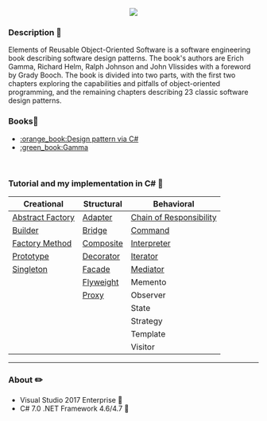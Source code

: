 <p align="center"><img src="http://www.csharptutor.com/Uploads/Originals/design-patterns-in-programming/DisplayImages/3.jpg"></p>


### Description :pushpin:

Elements of Reusable Object-Oriented Software is a software engineering book describing software design patterns. The book's authors are Erich Gamma, Richard Helm, Ralph Johnson and John Vlissides with a foreword by Grady Booch. The book is divided into two parts, with the first two chapters exploring the capabilities and pitfalls of object-oriented programming, and the remaining chapters describing 23 classic software design patterns.

### Books:file_folder:
<ul>
<li><a href="https://drive.google.com/open?id=0By1MH5wlD0LhLTByR3NUclhKbjQ">:orange_book:Design pattern via C#</a>
<li><a href="https://drive.google.com/open?id=0By1MH5wlD0LhS2h6eGJDZlF5d00">:green_book:Gamma</a>
</ul>
<br>

### Tutorial and my implementation in C# :pushpin:

Creational     |  Structural  | Behavioral 
---------------|--------------|-----------|
<a href="https://github.com/VanHakobyan/DesignPatterns/tree/master/Abstract%20Factory">Abstract Factory</a>|	<a href="https://github.com/VanHakobyan/DesignPatterns/tree/master/Adapter">Adapter</a>     |<a href="https://github.com/VanHakobyan/DesignPatterns/tree/master/Chain%20of%20Responsibility">Chain of Responsibility</a>
<a href="https://github.com/VanHakobyan/DesignPatterns/tree/master/Builder">Builder</a>	       |<a href="https://github.com/VanHakobyan/DesignPatterns/tree/master/Bridge">Bridge</a>	      |<a href="https://github.com/VanHakobyan/DesignPatterns/tree/master/Command">Command</a>	
<a href="https://github.com/VanHakobyan/DesignPatterns/edit/master/FactoryMethod">Factory Method</a> |<a href="https://github.com/VanHakobyan/DesignPatterns/tree/master/Composite">Composite</a>	    |<a href="https://github.com/VanHakobyan/DesignPatterns/tree/master/Interpreter">Interpreter</a>	
<a href="https://github.com/VanHakobyan/DesignPatterns/tree/master/Prototype">Prototype</a>     |<a href="https://github.com/VanHakobyan/DesignPatterns/tree/master/Decorator">Decorator</a>	    |<a href="https://github.com/VanHakobyan/DesignPatterns/tree/master/Iterator">Iterator</a>
<a href="https://github.com/VanHakobyan/DesignPatterns/tree/master/Singleton">Singleton</a>      |<a href="https://github.com/VanHakobyan/DesignPatterns/tree/master/Facade">Facade</a>	      |<a href="https://github.com/VanHakobyan/DesignPatterns/tree/master/Mediator">Mediator</a>	
&nbsp;         |<a href="https://github.com/VanHakobyan/DesignPatterns/tree/master/Flyweight">Flyweight</a>	    |Memento	
&nbsp;         |<a href="https://github.com/VanHakobyan/DesignPatterns/tree/master/Proxy">Proxy</a>        |Observer	
&nbsp;         |&nbsp;        |State	
&nbsp;         | &nbsp;       |Strategy	
&nbsp;         |&nbsp;        |Template 
&nbsp;         |&nbsp;        |Visitor

<hr/>

### About ✏️

* Visual Studio 2017 Enterprise  📕
* C# 7.0 .NET Framework 4.6/4.7 📔









